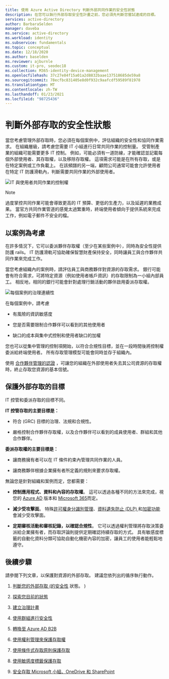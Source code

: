 ```yaml
---
title: 使用 Azure Active Directory 判斷外部共同作業的安全性狀態
description: 在您可以執行外部存取安全性計畫之前，您必須先判斷您嘗試達成的目標。
services: active-directory
author: BarbaraSelden
manager: daveba
ms.service: active-directory
ms.workload: identity
ms.subservice: fundamentals
ms.topic: conceptual
ms.date: 12/18/2020
ms.author: baselden
ms.reviewer: ajburnle
ms.custom: it-pro, seodec18
ms.collection: M365-identity-device-management
ms.openlocfilehash: 37c27e84f15a01a2d8832baae137518685de59a8
ms.sourcegitcommit: 78ecfbc831405e8d0f932c9aafcdf59589f81978
ms.translationtype: MT
ms.contentlocale: zh-TW
ms.lasthandoff: 01/23/2021
ms.locfileid: "98725436"
---
```

# <a name="determine-your-security-posture-for-external-access"></a>判斷外部存取的安全性狀態 

當您考慮管理外部存取時，您必須在每個案例中，評估組織的安全性和協同作業需求。 在組織層級，請考慮您需要 IT 小組進行日常共同作業的控制量。 受管制產業的組織可能需要更多 IT 控制。 例如，可能必須有一道防線，才能確認並記載每個外部使用者、其存取權，以及移除存取權。 這項需求可能是在所有存取，或是在特定案例或工作負載上。 在該頻譜的另一端，顧問公司通常可能會允許使用者在特定 IT 防護滑軌內，判斷需要共同作業的外部使用者。 

![IT 與使用者共同作業的控制權](media/secure-external-access/1-overall-control.png)

> [!NOTE]
> 過度掌控共同作業可能會導致更高的 IT 預算、更低的生產力，以及延遲的業務成果。 當官方共同作業管道的感覺太過繁重時，終端使用者傾向于提供系統來完成工作，例如電子郵件不安全的檔。

## <a name="think-in-terms-of-scenarios"></a>以案例為考慮

在許多情況下，它可以委派夥伴存取權（至少在某些案例中），同時為安全性提供防護 rails。 IT 防護滑軌可協助確保智慧財產保持安全，同時讓員工與合作夥伴共同作業來完成工作。

當您考慮組織內的案例時，請評估員工與商務夥伴對資源的存取需求。 銀行可能會有符合需求，可將特定資源（例如使用者帳戶資訊）的存取限制為一小組內部員工。 相反地，相同的銀行可能會針對處理行銷活動的夥伴啟用委派存取權。

![每個案例的治理連續性](media\secure-external-access\1-scenarios.png)

在每個案例中，請考慮 

* 有風險的資訊敏感度

* 您是否需要限制合作夥伴可以看到的其他使用者

* 缺口的成本與集中式控制和使用者缺口的加權

 您也可以從集中管理的控制項開始，以符合合規性目標，並在一段時間後將控制權委派給終端使用者。 所有存取管理模型可能會同時並存于組織內。 

使用 [合作夥伴管理的認證](../external-identities/what-is-b2b.md) ，可讓您的組織在外部使用者失去其公司資源的存取權時，終止存取您資源的基本信號。

## <a name="goals-of-securing-external-access"></a>保護外部存取的目標

IT 控管和委派存取的目標不同。

**IT 控管存取的主要目標是：**

* 符合 (GRC) 目標的治理、法規和合規性。 

* 嚴格控制合作夥伴存取權，以及合作夥伴可以看到的成員使用者、群組和其他合作夥伴。

**委派存取權的主要目標是：**

* 讓商務擁有者可以在 IT 條件約束內管理共同作業的人員。

* 讓商務夥伴根據企業擁有者所定義的規則來要求存取權。

無論您是針對組織和案例而定，您都需要： 

* **控制應用程式、資料和內容的存取權**。 這可以透過各種不同的方法來完成，視您的 [Azure AD](https://azure.microsoft.com/pricing/details/active-directory/) 版本和 [Microsoft 365](https://www.microsoft.com/microsoft-365/compare-microsoft-365-enterprise-plans)而定。 

* **減少受攻擊面**。 特殊[許可權身分識別管理](../privileged-identity-management/pim-configure.md)、[資料遺失防止 (DLP) ](/exchange/security-and-compliance/data-loss-prevention/data-loss-prevention)和[加密功能](/exchange/security-and-compliance/data-loss-prevention/data-loss-prevention)會減少受攻擊面。

* **定期審核活動和審核記錄，以確認合規性**。 它可以透過權利管理將存取決策委派給企業擁有者，而存取評論則提供定期確認持續存取的方式。 具有敏感度標籤的自動化資料分類可協助自動化機密內容的加密，讓員工的使用者能輕鬆地遵守。

## <a name="next-steps"></a>後續步驟 

請參閱下列文章，以保護對資源的外部存取。 建議您依列出的循序執行動作。

1. [判斷您的外部存取 (的安全性](1-secure-access-posture.md) 狀態。 ) 

2. [探索您目前的狀態](2-secure-access-current-state.md)

3. [建立治理計畫](3-secure-access-plan.md)

4. [使用群組進行安全性](4-secure-access-groups.md)

5. [轉換至 Azure AD B2B](5-secure-access-b2b.md)

6. [使用權利管理來保護存取權](6-secure-access-entitlement-managment.md)

7. [使用條件式存取原則保護存取](7-secure-access-conditional-access.md)

8. [使用敏感度標籤保護存取](8-secure-access-sensitivity-labels.md)

9. [安全存取 Microsoft 小組、OneDrive 和 SharePoint](9-secure-access-teams-sharepoint.md)
 

